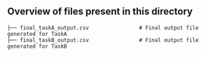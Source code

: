 ## Overview of files present in this directory
    
    ├── final_taskA_output.csv                # Final output file generated for TaskA
    ├── final_taskB_output.csv                # Final output file generated for TaskB
